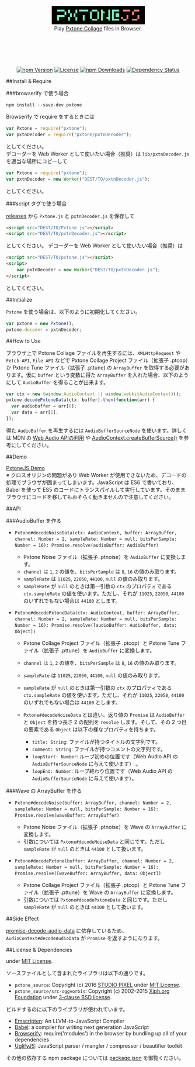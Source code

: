 <br><br><br><br>

<div align="center">
	<img src="pxtonejs5x.png" alt="PxtoneJS"><br>
	Play <a href="http://studiopixel.sakura.ne.jp/pxtone/" target="_blank">Pxtone Collage</a> files in Browser.
</div>

<br><br><br><br>

<p align="center">
	<a href="https://www.npmjs.com/package/pxtone" target="_blank"><img src="https://img.shields.io/npm/v/pxtone.svg" alt="npm Version"></a>
	<a href="http://petamoriken.mit-license.org/2016" target="_blank"><img src="https://img.shields.io/npm/l/pxtone.svg" alt="License"></a>
	<a href="https://www.npmjs.com/package/pxtone" target="_blank"><img src="https://img.shields.io/npm/dt/pxtone.svg" alt="npm Downloads"></a>
	<a href="https://david-dm.org/petamoriken/pxtonejs" target="_blank"><img src="https://david-dm.org/petamoriken/pxtonejs.svg" alt="Dependency Status"></a>
</p>


##Install & Require

###browserify で使う場合

```
npm install --save-dev pxtone
```

Browserify で require をするときには

```javascript
var Pxtone = require("pxtone");
var pxtnDecoder = require("pxtone/pxtnDecoder");
```
としてください。  
デコーダーを Web Worker として使いたい場合（推奨）は `lib/pxtnDecoder.js` を適当な場所にコピーして

```javascript
var Pxtone = require("pxtone");
var pxtnDecoder = new Worker("DEST/TO/pxtnDecoder.js");
```

としてください。

###script タグで使う場合

[releases](https://github.com/petamoriken/PxtoneJS/releases) から `Pxtone.js` と `pxtnDecoder.js` を保存して

```html
<script src="DEST/TO/Pxtone.js"></script>
<script src="DEST/TO/pxtnDecoder.js"></script>
```
としてください。
デコーダーを Web Worker として使いたい場合（推奨）は

```html
<script src="DEST/TO/pxtone.js"></script>
<script>
	var pxtnDecoder = new Worker("DEST/TO/pxtnDecoder.js");
</script>
```

としてください。

##Initialize

`Pxtone` を使う場合は、以下のように初期化してください。

```javascript
var pxtone = new Pxtone();
pxtone.decoder = pxtnDecoder;
```

##How to Use

ブラウザ上で Pxtone Collage ファイルを再生するには、`XMLHttpRequest` や `Fetch API`, `File API` などで Pxtone Collage Project ファイル（拡張子 .ptcop）か Pxtone Tune ファイル（拡張子 .pttune) の `ArrayBuffer` を取得する必要があります。仮に `buffer` という変数に得た `ArrayBuffer` を入れた場合、以下のようにして `AudioBuffer` を得ることが出来ます。

```javascript
var ctx = new (window.AudioContext || window.webkitAudioContext)();
pxtone.decodePxtoneData(ctx, buffer).then(function(arr) {
  var audiobuffer = arr[0];
  var data = arr[1];
});
```

得た `AudioBuffer` を再生するには `AudioBufferSourceNode` を使います。詳しくは MDN の <a href="https://developer.mozilla.org/ja/docs/Web/API/Web_Audio_API/Using_Web_Audio_API" target="_blank">Web Audio APIの利用</a> や <a href="https://developer.mozilla.org/ja/docs/Web/API/AudioContext/createBufferSource" target="_blank">AudioContext.createBufferSource()</a> を参考にしてください。

##Demo

<a href="http://codepen.io/petamoriken/pen/JGWQOE/" target="_blank">PxtoneJS Demo</a>  
※ クロスオリジンの問題があり Web Worker が使用できないため、デコードの処理でブラウザが固まってしまいます。JavaScript は ES6 で書いており、 Babel を使って ES5 のコードにトランスパイルして実行しています。そのままブラウザにコードを移してもおそらく動きませんので注意してください。

##API

###AudioBuffer を作る
  
* `Pxtone#decodeNoiseData(ctx: AudioContext, buffer: ArrayBuffer, channel: Number = 2, sampleRate: Number = null, bitsPerSample: Number = 16): Promise.resolve(audioBuffer: AudioBuffer)`

  * Pxtone Noise ファイル（拡張子 .ptnoise）を `AudioBuffer` に変換します。
  * `channel` は `1`, `2` の値を、`bitsPerSample` は `8`, `16` の値のみ取ります。
  * `sampleRate` は `11025`, `22050`, `44100`, `null` の値のみ取ります。
  * `sampleRate` が `null` のときは第一引数の `ctx` のプロパティである `ctx.sampleRate` の値を使います。ただし、それが `11025`, `22050`, `44100` のいずれでもない場合は `44100` とします。

* `Pxtone#decodePxtoneData(ctx: AudioContext, buffer: ArrayBuffer, channel: Number = 2, sampleRate: Number = null, bitsPerSample: Number = 16): Promise.resolve([audioBuffer: AudioBuffer, data: Object])`

  * Pxtone Collage Project ファイル（拡張子 .ptcop）と Pxtone Tune ファイル（拡張子 .pttune）を `AudioBuffer` に変換します。
  * `channel` は `1`, `2` の値を、`bitsPerSample` は `8`, `16` の値のみ取ります。
  * `sampleRate` は `11025`, `22050`, `44100`, `null` の値のみ取ります。
  * `sampleRate` が `null` のときは第一引数の `ctx` のプロパティである `ctx.sampleRate` の値を使います。ただし、それが `11025`, `22050`, `44100` のいずれでもない場合は `44100` とします。
  
  * `Pxtone#decodeNoiseData` とは違い、返り値の `Promise` は `AudioBuffer` と `Object` を持つ長さ 2 の配列を `resolve` します。そして、その 2 つ目の要素である `Object` は以下の様なプロパティを持ちます。
    * `title: String`: ファイルが持つタイトルの文字列です。
    * `comment: String`: ファイルが持つコメントの文字列です。
    * `loopStart: Number`: ループ初めの位置です（Web Audio API の `AudioBufferSourceNode` に与えて使います） 。
    * `loopEnd: Number`: ループ終わり位置です（Web Audio API の `AudioBufferSourceNode` に与えて使います）。

###Wave の ArrayBuffer を作る

* `Pxtone#decodeNoise(buffer: ArrayBuffer, channel: Number = 2, sampleRate: Number = null, bitsPerSample: Number = 16): Promise.resolve(waveBuffer: ArrayBuffer)`

  * Pxtone Noise ファイル（拡張子 .ptnoise）を Wave の `ArrayBuffer` に変換します。
  * 引数については `Pxtone#decodeNoiseData` と同じです。ただし `sampleRate` が `null` のときは `44100` として扱います。

* `Pxtone#decodePxtone(buffer: ArrayBuffer, channel: Number = 2, sampleRate: Number = null, bitsPerSample: Number = 16): Promise.resolve([waveBuffer: ArrayBuffer, data: Object])`

  * Pxtone Collage Project ファイル（拡張子 .ptcop）と Pxtone Tune ファイル（拡張子 .pttune）を Wave の `ArrayBuffer` に変換します。
  * 引数については `Pxtone#decodePxtoneData` と同じです。ただし `sampleRate` が `null` のときは `44100` として扱います。

##Side Effect

<a href="https://github.com/mohayonao/promise-decode-audio-data" target="_blank">promise-decode-audio-data</a> に依存しているため、`AudioContext#decodeAudioData` が `Promise` を返すようになります。

##License & Dependencies

under <a href="http://petamoriken.mit-license.org/2016" target="_blank">MIT License</a>.

ソースファイルとして含まれたライブラリは以下の通りです。

* `pxtone_source`: Copyright (c) 2016 <a href="http://studiopixel.sakura.ne.jp/" target="_blank">STUDIO PIXEL</a> under [MIT License](pxtone_source/LICENSE.txt).  
* `pxtone_source/src-oggvorbis`: Copyright (c) 2002-2015 <a href="http://xiph.org/" target="_blank">Xiph.org Foundation</a> under [3-clause BSD license](pxtone_source/src-oggvorbis/COPYING).

ビルドするのに以下のライブラリが使われています。

* <a href="http://kripken.github.io/emscripten-site/" href="_target">Emscripten</a>: An LLVM-to-JavaScript Compiler
* <a href="http://babeljs.io/" href="_target">Babel</a>: a compiler for writing next generation JavaScript
* <a href="http://browserify.org/" href="_target">Browserify</a>: require('modules') in the browser by bundling up all of your dependencies
* <a href="http://lisperator.net/uglifyjs/" href="_target">UglifyJS</a>: JavaScript parser / mangler / compressor / beautifier toolkit

その他の依存する npm package については [package.json](package.json) を御覧ください。



